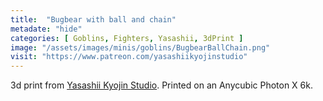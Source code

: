 ```yaml
---
title:  "Bugbear with ball and chain"
metadate: "hide"
categories: [ Goblins, Fighters, Yasashii, 3dPrint ]
image: "/assets/images/minis/goblins/BugbearBallChain.png"
visit: "https://www.patreon.com/yasashiikyojinstudio"
---
```

3d print from [Yasashii Kyojin Studio](https://www.patreon.com/yasashiikyojinstudio). 
Printed on an Anycubic Photon X 6k.